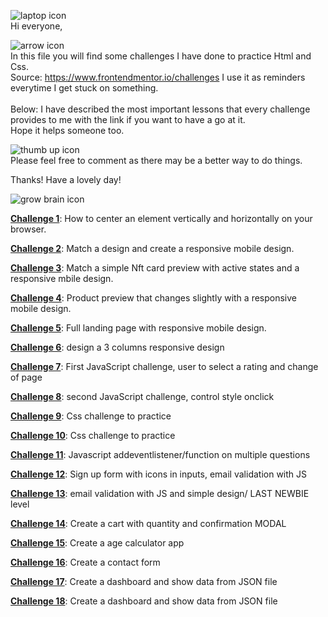 
![laptop icon](https://user-images.githubusercontent.com/91636757/235403325-88cd1886-9c23-4b4e-b7f5-dabed76e45df.png)
<br />
Hi everyone,

![arrow icon](https://user-images.githubusercontent.com/91636757/235399782-67852b59-1dcd-47f3-9871-ec0eaa343069.png)
<br />
In this file you will find some challenges I have done to practice Html and Css.<br />
Source: https://www.frontendmentor.io/challenges
I use it as reminders everytime I get stuck on something.
<br />
<br />
Below: I have described the most important lessons that every challenge provides to me with the link if you want to have a go at it.<br />
Hope it helps someone too.


![thumb up icon](https://user-images.githubusercontent.com/91636757/235403102-acb9ce9f-bf1e-4719-b9f4-40031947f210.png)
<br />
Please feel free to comment as there may be a better way to do things.

Thanks! Have a lovely day!


![grow brain icon](https://user-images.githubusercontent.com/91636757/235404578-6f37d88d-405d-43a8-853f-c31914c039fe.png)

<a href="Challenge 1 - qr-component/index.html"><b>Challenge 1</b></a>: How to center an element vertically and horizontally on your browser.<br />

<a href="Challenge 2 - Summary component/index.html"><b>Challenge 2</b></a>: Match a design and create a responsive mobile design.<br />

<a href="Challenge 3 - NFT preview card/index.html"><b>Challenge 3</b></a>: Match a simple Nft card preview with active states and a responsive mbile design.<br />

<a href="Challenge 4 - product preview/index.html"><b>Challenge 4</b></a>: Product preview that changes slightly with a responsive mobile design.<br />

<a href="Challenge 5 - Huddle landing page/index.html"><b>Challenge 5</b></a>: Full landing page with responsive mobile design.<br />

<a href="Challenge 6 - 3 Columns card/index.html"><b>Challenge 6</b></a>: design a 3 columns responsive design<br />

<a href="Challenge 7 - Interactive rating component/index.html"><b>Challenge 7</b></a>: First JavaScript challenge, user to select a rating and change of page<br />

<a href="Challenge 8 - Article preview component/index.html"><b>Challenge 8</b></a>: second JavaScript challenge, control style onclick<br />

<a href="Challenge 9 - Social proof section/index.html"><b>Challenge 9</b></a>: Css challenge to practice<br />

<a href="Challenge 10 - Stats preview card/index.html"><b>Challenge 10</b></a>: Css challenge to practice<br />

<a href="Challenge 11 - faq accordion/index.html"><b>Challenge 11</b></a>: Javascript addeventlistener/function on multiple questions<br />

<a href="Challenge 12 -  Intro component with sign up/index.html"><b>Challenge 12</b></a>: Sign up form with icons in inputs, email validation with JS<br />

<a href="Challenge 13 - Ping coming soon page/index.html"><b>Challenge 13</b></a>: email validation with JS and simple design/ LAST NEWBIE level<br />

<a href="Challenge 14 - Product list with cart/index.html"><b>Challenge 14</b></a>: Create a cart with quantity and confirmation MODAL <br />

<a href="Challenge 15 - Age calculator/index.html"><b>Challenge 15</b></a>: Create a age calculator app <br />

<a href="Challenge 16 - Contact form/index.html"><b>Challenge 16</b></a>: Create a contact form <br />

<a href="Challenge 17 - Time tracking dashboard/index.html"><b>Challenge 17</b></a>: Create a dashboard and show data from JSON file <br />

<a href="Challenge 18 - Mortage repayment calculator/index.html"><b>Challenge 18</b></a>: Create a dashboard and show data from JSON file <br />

